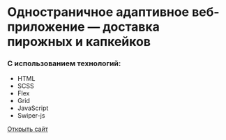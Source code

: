 # Одностраничное адаптивное веб-приложение — доставка пирожных и капкейков
### С использованием технологий:
* HTML
* SCSS
* Flex
* Grid
* JavaScript
* Swiper-js

[Открыть сайт](https://jullit-dev.github.io/cakes)
